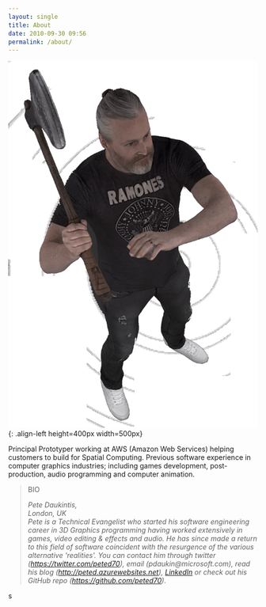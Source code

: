 ```yaml
---
layout: single
title: About
date: 2010-09-30 09:56
permalink: /about/
---
```


![image-left](/assets/images/2021/06/AxePeteIcon.png){: .align-left height=400px width=500px}

<p>Principal Prototyper working at AWS (Amazon Web Services) helping customers to build for Spatial Computing. Previous software experience in computer graphics industries; including games development, post-production, audio programming and computer animation.</p>

<!-- /wp:paragraph -->

<!-- wp:quote -->
<blockquote class="wp-block-quote"><p>BIO</p><cite><em>Pete Daukintis,</em><br><em>London, UK</em><br>Pete is a Technical Evangelist who started his software engineering career in 3D Graphics programming having worked extensively in games, video editing &amp; effects and audio. He has since made a return to this field of software coincident with the resurgence of the various alternative 'realities'. You can contact him through twitter (<a href="https://twitter.com/peted70">https://twitter.com/peted70</a>), email (pdaukin@microsoft.com), read his blog (<a href="http://peted.azurewebsites.net/">http://peted.azurewebsites.net</a>), <a href="https://www.linkedin.com/in/peterdaukintis/">LinkedIn</a> or check out his GitHub repo (<a href="https://github.com/peted70">https://github.com/peted70</a>).</cite></blockquote>
<!-- /wp:quote --></div></div>
s<!-- /wp:group -->


